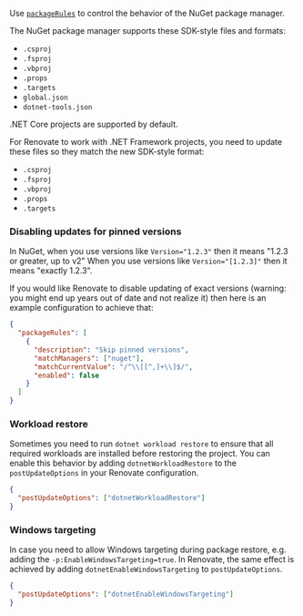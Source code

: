Use [`packageRules`](../../../configuration-options.md#packagerules) to control the behavior of the NuGet package manager.

The NuGet package manager supports these SDK-style files and formats:

- `.csproj`
- `.fsproj`
- `.vbproj`
- `.props`
- `.targets`
- `global.json`
- `dotnet-tools.json`

.NET Core projects are supported by default.

For Renovate to work with .NET Framework projects, you need to update these files so they match the new SDK-style format:

- `.csproj`
- `.fsproj`
- `.vbproj`
- `.props`
- `.targets`

### Disabling updates for pinned versions

In NuGet, when you use versions like `Version="1.2.3"` then it means "1.2.3 or greater, up to v2"
When you use versions like `Version="[1.2.3]"` then it means "exactly 1.2.3".

If you would like Renovate to disable updating of exact versions (warning: you might end up years out of date and not realize it) then here is an example configuration to achieve that:

```json
{
  "packageRules": [
    {
      "description": "Skip pinned versions",
      "matchManagers": ["nuget"],
      "matchCurrentValue": "/^\\[[^,]+\\]$/",
      "enabled": false
    }
  ]
}
```

### Workload restore

Sometimes you need to run `dotnet workload restore` to ensure that all required workloads are installed before restoring the project.
You can enable this behavior by adding `dotnetWorkloadRestore` to the `postUpdateOptions` in your Renovate configuration.

```json
{
  "postUpdateOptions": ["dotnetWorkloadRestore"]
}
```

### Windows targeting

In case you need to allow Windows targeting during package restore, e.g. adding the `-p:EnableWindowsTargeting=true`.
In Renovate, the same effect is achieved by adding `dotnetEnableWindowsTargeting` to `postUpdateOptions`.

```json
{
  "postUpdateOptions": ["dotnetEnableWindowsTargeting"]
}
```
